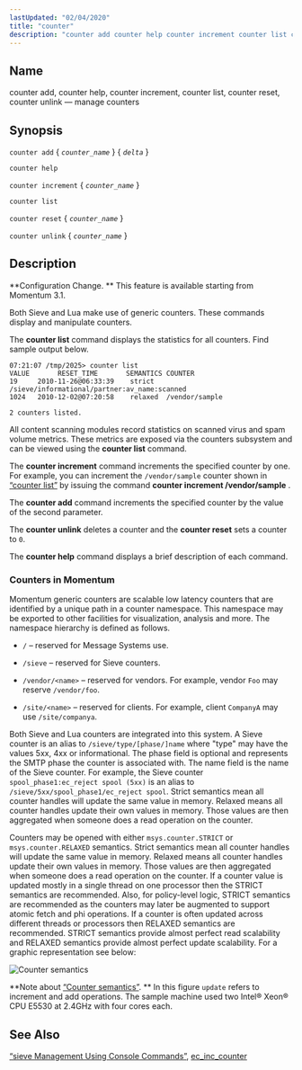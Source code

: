 ```yaml
---
lastUpdated: "02/04/2020"
title: "counter"
description: "counter add counter help counter increment counter list counter reset counter unlink manage counters counter add counter name delta counter help counter increment counter name counter list counter reset counter name counter unlink counter name Configuration Change This feature is available starting from Momentum 3 1 Both Sieve and Lua..."
---
```


<a name="console_commands.counter"></a> 
## Name

counter add, counter help, counter increment, counter list, counter reset, counter unlink — manage counters

## Synopsis

`counter add` { *`counter_name`* } { *`delta`* }

`counter help`

`counter increment` { *`counter_name`* }

`counter list`

`counter reset` { *`counter_name`* }

`counter unlink` { *`counter_name`* }

<a name="idp15779232"></a> 
## Description

**Configuration Change. ** This feature is available starting from Momentum 3.1.

Both Sieve and Lua make use of generic counters. These commands display and manipulate counters.

The **counter list**      command displays the statistics for all counters. Find sample output below.

<a name="console_commands.counter.list.example"></a> 


```
07:21:07 /tmp/2025> counter list
VALUE       RESET_TIME       SEMANTICS COUNTER
19     2010-11-26@06:33:39    strict   /sieve/informational/partner:av_name:scanned
1024   2010-12-02@07:20:58    relaxed  /vendor/sample

2 counters listed.
```

All content scanning modules record statistics on scanned virus and spam volume metrics. These metrics are exposed via the counters subsystem and can be viewed using the **counter list**      command.

The **counter increment**           command increments the specified counter by one. For example, you can increment the `/vendor/sample` counter shown in [“counter list”](/momentum/3/3-reference/3-reference-console-commands-counter#console_commands.counter.list.example) by issuing the command **counter increment /vendor/sample** .

The **counter add**     command increments the specified counter by the value of the second parameter.

The **counter unlink**        deletes a counter and the **counter reset**       sets a counter to `0`.

The **counter help**      command displays a brief description of each command.

<a name="console_commands.counter.details"></a> 
### Counters in Momentum

Momentum generic counters are scalable low latency counters that are identified by a unique path in a counter namespace. This namespace may be exported to other facilities for visualization, analysis and more. The namespace hierarchy is defined as follows.

*   `/` – reserved for Message Systems use.

*   `/sieve` – reserved for Sieve counters.

*   `/vendor/<name>` – reserved for vendors. For example, vendor `Foo` may reserve `/vendor/foo`.

*   `/site/<name>` – reserved for clients. For example, client `CompanyA` may use `/site/companya`.

Both Sieve and Lua counters are integrated into this system. A Sieve counter is an alias to `/sieve/type/[phase/]name` where "type" may have the values 5xx, 4xx or informational. The phase field is optional and represents the SMTP phase the counter is associated with. The name field is the name of the Sieve counter. For example, the Sieve counter `spool_phase1:ec_reject spool (5xx)` is an alias to `/sieve/5xx/spool_phase1/ec_reject spool`. Strict semantics mean all counter handles will update the same value in memory. Relaxed means all counter handles update their own values in memory. Those values are then aggregated when someone does a read operation on the counter.

Counters may be opened with either `msys.counter.STRICT` or `msys.counter.RELAXED` semantics. Strict semantics mean all counter handles will update the same value in memory. Relaxed means all counter handles update their own values in memory. Those values are then aggregated when someone does a read operation on the counter. If a counter value is updated mostly in a single thread on one processor then the STRICT semantics are recommended. Also, for policy-level logic, STRICT semantics are recommended as the counters may later be augmented to support atomic fetch and phi operations. If a counter is often updated across different threads or processors then RELAXED semantics are recommended. STRICT semantics provide almost perfect read scalability and RELAXED semantics provide almost perfect update scalability. For a graphic representation see below:

<a name="fig.console_command.counter"></a> 


![Counter semantics](images/counter.png)

**Note about [“Counter semantics”](/momentum/3/3-reference/3-reference-console-commands-counter#fig.console_command.counter). ** In this figure `update` refers to increment and add operations. The sample machine used two Intel® Xeon® CPU E5530 at 2.4GHz with four cores each.

<a name="idp15816000"></a> 
## See Also

[“sieve Management Using Console Commands”](/momentum/3/3-reference/modules-sieve#modules.sieve.console), [ec_inc_counter](/momentum/3/3-reference/sieve-ref-ec-inc-counter)